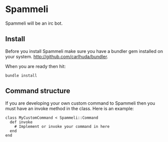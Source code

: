 # Spammeli

Spammeli will be an irc bot.

## Install

Before you install Spammeli make sure you have a bundler gem installed on your system. http://github.com/carlhuda/bundler.

When you are ready then hit:

    bundle install
    
## Command structure

If you are developing your own custom command to Spammeli then you must have an invoke method in the class. Here is an example:

    class MyCustomCommand < Spammeli::Command
      def invoke
        # Implement or invoke your command in here
      end
    end